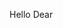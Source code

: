 Hello Dear

<!---
SergeiBereka/SergeiBereka is a ✨ special ✨ repository because its `README.md` (this file) appears on your GitHub profile.
You can click the Preview link to take a look at your changes.
--->
